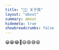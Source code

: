 ```yaml
---
title: "👨‍💻 关于我"
layout: "about"
summary: about
hidemeta: true
showbreadcrumbs: false
---
```


😀😁😂🤣😃😄😅😆
